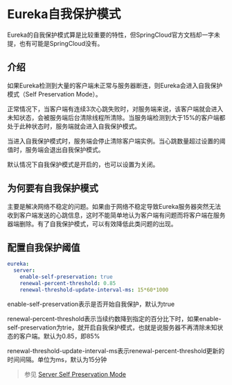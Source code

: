 # Eureka自我保护模式

Eureka的自我保护模式算是比较重要的特性，但SpringCloud官方文档却一字未提，也有可能是SpringCloud没有。

## 介绍

如果Eureka检测到大量的客户端未正常与服务器断连，则Eureka会进入自我保护模式（Self Preservation Mode）。

正常情况下，当客户端有连续3次心跳失败时，对服务端来说，该客户端就会进入未知状态，会被服务端后台清除线程所清除。当服务端检测到大于15%的客户端都处于此种状态时，服务端就会进入自我保护模式。

当进入自我保护模式时，服务端会停止清除客户端实例。当心跳数量超过设置的阈值时，服务端会退出自我保护模式。

默认情况下自我保护模式是开启的，也可以设置为关闭。

## 为何要有自我保护模式

主要是解决网络不稳定的问题。如果由于网络不稳定导致Eureka服务器突然无法收到客户端发送的心跳信息，这时不能简单地认为客户端有问题而将客户端在服务器端删除。有了自我保护模式，可以有效降低此类问题的出现。

## 配置自我保护阈值

```yaml
eureka:
  server:
    enable-self-preservation: true
    renewal-percent-threshold: 0.85
    renewal-threshold-update-interval-ms: 15*60*1000
```

enable-self-preservation表示是否开始自我保护，默认为true

renewal-percent-threshold表示当续约数降到指定的百分比下时，如果enable-self-preservation为trie，就开启自我保护模式，也就是说服务器不再清除未知状态的客户端。默认为0.85，即85%

renewal-threshold-update-interval-ms表示renewal-percent-threshold更新的时间间隔。单位为ms，默认为15分钟

> 参见 [Server Self Preservation Mode](https://github.com/Netflix/eureka/wiki/Server-Self-Preservation-Mode)

